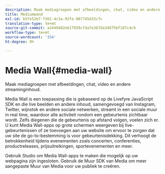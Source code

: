 ```yaml
---
description: Maak mediagroepen met afbeeldingen, chat, video en andere streaminginhoud.
title: Mediumwand
exl-id: b5fe52b7-f301-4c3a-92fe-907745d33cfc
translation-type: tm+mt
source-git-commit: a2449482e617939cfda7e367da34875bf187c4c9
workflow-type: tm+mt
source-wordcount: '154'
ht-degree: 0%

---
```


# Media Wall{#media-wall}

Maak mediagroepen met afbeeldingen, chat, video en andere streaminginhoud.

Media Wall is een toepassing die is gebaseerd op de Livefyre JavaScript SDK en die live beelden en andere inhoud, samengevoegd van Instagram, Twitter, wijnstok en andere sociale netwerken, streamt in een sociale muur in real time, waardoor alle activiteit rondom een gebeurtenis zichtbaar wordt. Zelfs diegenen die de gebeurtenis op afstand volgen, voelen zich er. U kunt Media Wall-apps op grote schermen weergeven bij live-gebeurtenissen of ze toevoegen aan uw website om ervoor te zorgen dat uw site de go-to-bestemming is voor gebeurtenisdekking. Dit verhoogt de betrokkenheid tijdens evenementen zoals concerten, conferenties, productreleases, prijsuitreikingen, sportevenementen en meer.

Gebruik Studio om Media Wall-apps te maken die mogelijk op uw webpagina zijn ingesloten. Gebruik de Muur SDK van Media om meer aangepaste Muur van Media voor uw publiek te creëren.
